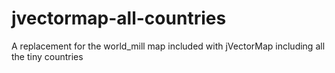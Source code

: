 # jvectormap-all-countries
A replacement for the world_mill map included with jVectorMap including all the tiny countries
